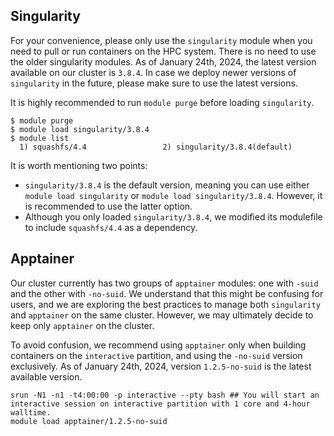 ## Singularity
For your convenience, please only use the `singularity` module when you need to pull or run containers on the HPC system. There is no need to use the older singularity modules. As of January 24th, 2024, the latest version available on our cluster is `3.8.4`. In case we deploy newer versions of `singularity` in the future, please make sure to use the latest versions.

It is highly recommended to run `module purge` before loading `singularity`. 
```
$ module purge
$ module load singularity/3.8.4
$ module list
  1) squashfs/4.4                 2) singularity/3.8.4(default)
```

It is worth mentioning two points:
- `singularity/3.8.4` is the default version, meaning you can use either `module load singularity` or `module load singularity/3.8.4`. However, it is recommended to use the latter option. 
- Although you only loaded `singularity/3.8.4`, we modified its modulefile to include `squashfs/4.4` as a dependency.

## Apptainer
Our cluster currently has two groups of `apptainer` modules: one with `-suid` and the other with `-no-suid`. We understand that this might be confusing for users, and we are exploring the best practices to manage both `singularity` and `apptainer` on the same cluster. However, we may ultimately decide to keep only `apptainer` on the cluster.

To avoid confusion, we recommend using `apptainer` only when building containers on the `interactive` partition, and using the `-no-suid` version exclusively. As of January 24th, 2024, version `1.2.5-no-suid` is the latest available version.
```
srun -N1 -n1 -t4:00:00 -p interactive --pty bash ## You will start an interactive session on interactive partition with 1 core and 4-hour walltime.
module load apptainer/1.2.5-no-suid
```
